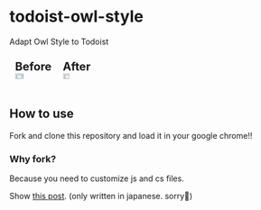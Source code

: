 # todoist-owl-style

Adapt Owl Style to Todoist

<div style="display: flex;">
  <div style="padding: 10px;">
    <div style="font-size: 20px; font-weight: bold;">Before</div>
    <img src="https://dl.dropboxusercontent.com/s/6k25eeamp2fc5m4/20200302_3.png" width="48%"/>
  </div>
  <div style="padding: 10px;">
    <div style="font-size: 20px; font-weight: bold;">After</div>
    <img src="https://dl.dropboxusercontent.com/s/45v0wph1m5ic46i/20200302_5.png" width="48%"/>
  </div>
</div>

## How to use

Fork and clone this repository and load it in your google chrome!!

### Why fork?

Because you need to customize js and cs files.

Show [this post](https://blog.mamansoft.net/2020/03/02/create-change-todoist-style/). (only written in japanese. sorry🙇)
